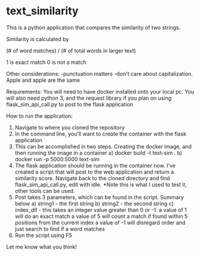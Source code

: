 # text_similarity

This is a python application that compares the similarity of two strings.

Similarity is calculated by 

(# of word matches) / (# of total words in larger text)

1 is exact match
0 is not a match

Other considerations:
-punctuation matters
-don't care about capitalization. Apple and apple are the same

Requirements: 
You will need to have docker installed onto your local pc.
You will also need python 3, and the request library if you plan on using flask_sim_api_call.py to post to the flask application

How to run the application:
1) Navigate to where you cloned the repository
2) In the command line, you'll want to create the container with the flask application
3) This can be accomplished in two steps. Creating the docker image, and then running the image in a container
    a) docker build -t text-sim .
    b) docker run -p 5000:5000 text-sim
4) The flask application should be running in the container now. I've created a script that will post to the web application and return a similarity score. Navigate back to the cloned directory and find flask_sim_api_call.py, edit with idle. *Note this is what I used to test it, other tools can be used.
5) Post takes 3 parameters, which can be found in the script. Summary below
  a) string1 - the first string
  b) string2 - the second string
  c) index_dif - this takes an integer value greater than 0 or -1. 
    a value of 1 will do an exact match
    a value of 5 will count a match if found within 5 positions from the current index
    a value of -1 will disregard order and just search to find if a word matches
6) Run the script using F5


Let me know what you think!
